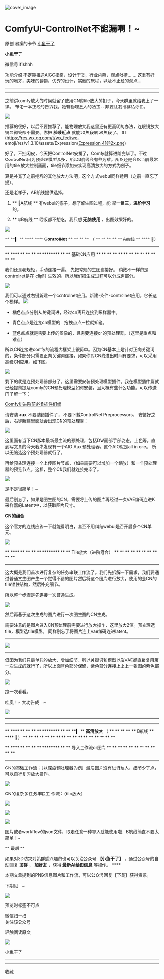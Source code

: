 ![cover_image](https://mmbiz.qpic.cn/sz_mmbiz_jpg/fY8ibThH1At4Ar9MO2OUTOkyiaeFTRbIk3kVcgiaOuosJcdY2rvQy2ancVLH01nDq0028GYpxC9lWNpTlsxrAlfkw/0?wx_fmt=jpeg)

#  ComfyUI-ControlNet不能漏啊！~

原创  暴躁的卡爷  [ 小鱼干了 ](javascript:void\(0\);)

**小鱼干了**

微信号  ifishhh

功能介绍  不定期推送AIGC指南，设计干货，行业内幕，观点吐槽... ... 这里有好玩的地方，美味的食物，优秀的设计，实惠的旅程，以及不正经的观点...

__ __

__ _ _

之前讲comfy放大的时候就留了使用CN的tile放大的扣子，今天群里就给我上了一课。  布佬一本正经的告诉我，她有物理放大的法宝...
非要让我推荐给你们。  

![](https://mmbiz.qpic.cn/sz_mmbiz_png/fY8ibThH1At4Ar9MO2OUTOkyiaeFTRbIk3P4X8xN5Ge20hcVPuwOyyQZqPQ8c5saXlLq3AibF8uPX2YEU5atKTngw/640?wx_fmt=png)

推荐的很好，以后不要推荐了。能物理放大我这里还有更高明的办法，连眼镜放大镜显微镜都不需要。你把 **脸凑近点** 就能30焦段转50焦段了。
![](https://res.wx.qq.com/t/wx_fed/we-
emoji/res/v1.3.10/assets/Expression/Expression_41@2x.png)

好了，不扯闲皮，今天把ControlNet安排了，Comfy就算进阶完毕了。不过ControlNet因为预处理模型众多，所以B航线会有些为难。所以还是会以当前最常用的tile
放大控制画面，tile细节添加来实现高清放大的方式为例子。

算是补充了之前挖坑的其他放大方法吧，这个方式webui同样适用（之前一直忘了提）。

  

还是老样子，AB航线提供选择。

  1. ** 🤔A航线  ** 有webui的底子，想了解生图过程，能 **举一反三，进阶学习** 的。 

  2. ** 🤓B航线  ** 喂饭都不想吃，我只想 **无脑使用** ，出图效果好的。 

![](https://mmbiz.qpic.cn/sz_mmbiz_png/fY8ibThH1At5WWPHUPkYwQ2s3ThTehqVEjPBZD7RlzPPeMwI7icf8QRpveXQA1Zu5Uk2H8icGuVjVPwIusFrKvMZA/640?wx_fmt=png&wxfrom=5&wx_lazy=1&wx_co=1)

  

** **▍ ** **** **** **ControlNet** ** ** ** ** （ ** ** ** ** ** A航线 ** **** 🤔）
** ** ** ** **

** **** ** ** ** ** ******** ** ** 基础CN应用  ** ** ** ** ** ** ** ** ** ** ** **
**

我们还是老规矩，手动连接一遍。  先把常规的生图连接好。  稍微不一样的是controlnet是在  clip时
生效的。所以我们把生成过程可以分成两部分。

![](https://mmbiz.qpic.cn/sz_mmbiz_png/fY8ibThH1At4Ar9MO2OUTOkyiaeFTRbIk3UtQj5lrap9NbAMDjCyzpRy9hqcI84NM1NNGSDthfz7CaOtibx1Ye7yA/640?wx_fmt=png)

  
我们可以通过右键新建一个controlnet应用。新建-条件-controlnet应用，它长这个模样。
![](https://mmbiz.qpic.cn/sz_mmbiz_png/fY8ibThH1At4Ar9MO2OUTOkyiaeFTRbIk3chib5e715r1ktroNA269N7Gicl9SC1SgBx46n7Vd7Hib6pprxHDa1X8oQ/640?wx_fmt=png)

  * 橘色点点分别从关键词进，经过cn离开连接到采样器中。   

  * 青色点点是连接cn模型的，拖拽点点一拉就知道。   

  * 蓝色点点就是需要上传的图像的，且需要连接cn的预处理器。（这里是重点和难点） 

所以CN连接进comfy的流程大框架上很简单。因为CN基本上是针对正向关键词的，条件部分只需要正向关键词连接，如果你对CN的进出时间有要求，可以采用高级CN应用。如下图。

![](https://mmbiz.qpic.cn/sz_mmbiz_png/fY8ibThH1At4Ar9MO2OUTOkyiaeFTRbIk3y8XWhvzkchjsoU1jpC8qVuSXRkiaibU3DWkVxcDhl1OTDpu9yrMxODLw/640?wx_fmt=png)

剩下的就是连预处理器部分了。这里需要安装预处理模型插件。我在模型插件篇就已经提前提及comfy的CN预处理模型如何安装，且大概有些什么功能。可以传送门了解一下：  

[ ComfyUI进阶前必备插件们续
](http://mp.weixin.qq.com/s?__biz=MzIxNDU3MzkxOA==&mid=2247486056&idx=1&sn=52cdd5e70195642855a0a4bbb17c8b60&chksm=97a43c59a0d3b54fb8fc0f0be338dd114578ee827ac5de09a3379f37b70c0a128599eb64a1a4&scene=21#wechat_redirect)
>>>

请安装 **aux** 不要装错插件了，  不要下载ControlNet Preprocessors，  安装好之后，右键新建里面就会出现CN的预处理器：

![](https://mmbiz.qpic.cn/sz_mmbiz_png/fY8ibThH1At4Ar9MO2OUTOkyiaeFTRbIk3nxIQlMQYwtnFgjR3hOicL3xX5flfHtuwOa24ticnoBGtmpEk04uJ4m6Q/640?wx_fmt=png)

这里面有当下CN版本最新最主流的预处理，包括DW面部手部姿态，上色等。直到写文章的今天我才发现有一个AIO Aux 预处理器。这个AIO就是all in
one。 所以无脑选这个预处理器就行了。

再给预处理连接一个上传图片节点，（如果需要可以增加一个缩放）和一个预处理器的预览节点。这样，整个CN我们就连接完毕了。  

![](https://mmbiz.qpic.cn/sz_mmbiz_png/fY8ibThH1At4Ar9MO2OUTOkyiaeFTRbIk3YSskpNmcnDNTyGPicGiaomosoDKUZANG14yh7STXQj5iboGsNcrfIf7Dg/640?wx_fmt=png)

是不是很简单！~  

最后别忘了，如果是图生图的CN，需要将上传的图片再经过一次VAE编码连进K采样器的Latent中，以获取图片尺寸。

**CN的组合**  

这个官方的连线应该一下就能看明白，甚至不用纠结webui是否开启多个CN单元。

![](https://mmbiz.qpic.cn/sz_mmbiz_png/fY8ibThH1At4Ar9MO2OUTOkyiaeFTRbIk302DlSPEeicRrZAohcNMuHSVp4yf7hfIEvF5moRK6GQmpv6jmzMuYDaw/640?wx_fmt=png)

** **** ** ** ** ** ******** ** ** Tile放大（进阶组合）  ** ** ** ** ** ** ** ** ** **
** ** **

这大概是我们首次进行复杂的任务串联工作流了。我们先拆解一下需求，我们要通过普通文生图产生一个觉得不错的图片然后将这个图片进行放大，使用的是CN的tile锁住结构，然后补充细节。

所以整个步骤是先连接一次普通生成。  

![](https://mmbiz.qpic.cn/sz_mmbiz_png/fY8ibThH1At4Ar9MO2OUTOkyiaeFTRbIk3uCmnFTUKgIKEqdnnbH9Vml4oBgePMibNeBYIYeRPHdn8LezFjJtPnYw/640?wx_fmt=png)

然后再基于这次生成的图片进行一次图生图的CN生成。

需要注意的是图片进入CN预处理前需要进行放大操作，这里放大2倍。预处理选tile，模型选tile模型。 同样别忘了将图片连上vae编码连进latent。

** **** ** ** ** ** ******** ** **
![](https://mmbiz.qpic.cn/sz_mmbiz_png/fY8ibThH1At4Ar9MO2OUTOkyiaeFTRbIk3EZRwcXOueG72xS1OcgKX60M1PqQnuUT4Cdjg9DjjB0yPGKfnicCo6dg/640?wx_fmt=png)
** ** ** ** ** ** ** ** ** ** ** ** **

但因为我们只是单纯的放大，增加细节，所以关键词和模型以及VAE都直接复用第一次生成的就行了，所以上面蓝色部分保留，紫色部分连接上上上一张图的紫色部分。

![](https://mmbiz.qpic.cn/sz_mmbiz_png/fY8ibThH1At4Ar9MO2OUTOkyiaeFTRbIk3LRclP0GctVILmD7EMtPqyAOD54MCEu489KnJPuialkCv3ibJvzC32Wzg/640?wx_fmt=png)

跑一次看看。

哇奥！~ 大功告成！~  

![](https://mmbiz.qpic.cn/sz_mmbiz_png/fY8ibThH1At4Ar9MO2OUTOkyiaeFTRbIk3hTicuF0icUCHFa0xYK7a7EtXX72H2F8MDE8NmD5JibjRTSGzDMZJnhAYw/640?wx_fmt=png)

** **** ** ** ** ** ******** ** ** **  
** ** ** ** ** ** ** ** ** ** ** ** ** **

** **** ** ** ** ** ******** ** ** **▍ ** **高清放大** （ ** ** ** ** ** B航线 **
**** 🤔）  ** ** ** ** ** ** ** ** ** ** ** ** ** ** ** ** **

** **** ** ** ** ** ******** ** ** 导入工作流or图片  ** ** ** ** ** ** ** ** ** ** **
** **

CN的基础工作流：（以深度预处理器为例）最后图片没有进行放大，细节少了点，可以自行复习放大操作。  

![](https://mmbiz.qpic.cn/sz_mmbiz_png/fY8ibThH1At4Ar9MO2OUTOkyiaeFTRbIk3EZRwcXOueG72xS1OcgKX60M1PqQnuUT4Cdjg9DjjB0yPGKfnicCo6dg/640?wx_fmt=png)

CN的复杂多任务串联工  作流：（tile放大）

![](https://mmbiz.qpic.cn/sz_mmbiz_png/fY8ibThH1At4Ar9MO2OUTOkyiaeFTRbIk3LRclP0GctVILmD7EMtPqyAOD54MCEu489KnJPuialkCv3ibJvzC32Wzg/640?wx_fmt=png)

![](https://mmbiz.qpic.cn/sz_mmbiz_png/fY8ibThH1At4Ar9MO2OUTOkyiaeFTRbIk3VXAQtib0Z9G8Oz8zkzMZfOF4Vz9AB2wibncDIKaY6wIxqvyW60thWQNA/640?wx_fmt=png)

![](https://mmbiz.qpic.cn/sz_mmbiz_png/fY8ibThH1At4Ar9MO2OUTOkyiaeFTRbIk3nzEH8Fib8lJia6yNyAxbddibUjDGUwfQqHObPAWx1D3v7drDm3RyzN4GQ/640?wx_fmt=png)

图片或者workflow的json文件，取走任意一种导入就能使用啦，B航线简直不要太简单！~

  

** 最后  **

如果对SD防灾对策群感兴趣的也可以关注公众号 **【小鱼干了】** ，通过公众号的自动回复 **加群** ， **加好友** ，获得
**最新AI绘图信息** 等操作。  ****

本期文章提到的PNG信息图片和工作流，可以公众号回复【下载】获得资源。

  

下期见！~

  

![](https://mmbiz.qpic.cn/sz_mmbiz_png/fY8ibThH1At5wtvRxKRkN4GWicE93NRia42mINp8NB5HRDKfsnj48CgOiaReyfq5NjYNzTyq80PiczoianApmUnpTsNA/640?wx_fmt=png&wxfrom=5&wx_lazy=1&wx_co=1)

预览时标签不可点

微信扫一扫  
关注该公众号



轻触阅读原文

![](http://mmbiz.qpic.cn/sz_mmbiz_png/fY8ibThH1At6iciciaKY5WZ4ib8CVibVnVHRJwGj6ksg7fk0tzTMuLPsvptv6zswtKfCLNFwYr9aIBGkjiaYGBWtibwnOQ/0?wx_fmt=png)

小鱼干了







****



****



  收藏


